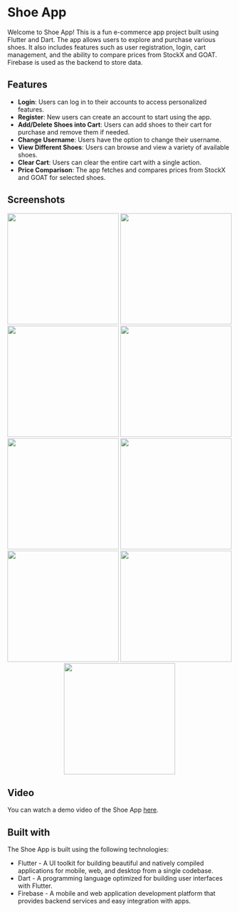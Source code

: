 # Shoe App

Welcome to Shoe App! This is a fun e-commerce app project built using Flutter and Dart. The app allows users to explore and purchase various shoes. It also includes features such as user registration, login, cart management, and the ability to compare prices from StockX and GOAT. Firebase is used as the backend to store data.

## Features

- **Login**: Users can log in to their accounts to access personalized features.
- **Register**: New users can create an account to start using the app.
- **Add/Delete Shoes into Cart**: Users can add shoes to their cart for purchase and remove them if needed.
- **Change Username**: Users have the option to change their username.
- **View Different Shoes**: Users can browse and view a variety of available shoes.
- **Clear Cart**: Users can clear the entire cart with a single action.
- **Price Comparison**: The app fetches and compares prices from StockX and GOAT for selected shoes.

## Screenshots

<p align="center">
  <img src="https://user-images.githubusercontent.com/47582804/152869573-8ca447b7-2b76-4f69-b894-7e8a67c6b090.png" width="250" >
  <img src="https://user-images.githubusercontent.com/47582804/152869575-6956c2bd-ecf7-4f5e-86ab-72ad8efecbf9.png" width="250" >
  <img src="https://user-images.githubusercontent.com/47582804/152869560-a248122e-adca-498a-8565-d47bfea3d2b5.png" width="250" >
  <img src="https://user-images.githubusercontent.com/47582804/152869563-9f5e3c86-ffc9-4ef3-a40d-ddf7749813ce.png" width="250" >
  <img src="https://user-images.githubusercontent.com/47582804/152869564-7baeec08-9eb9-4f21-84a4-d4f74cabc675.png" width="250" >
  <img src="https://user-images.githubusercontent.com/47582804/152872103-eb85b5aa-7bc9-4636-a0d2-87c43de3821b.png" width="250" >
  
  <img src="https://user-images.githubusercontent.com/47582804/152869569-adee220f-9717-4644-a1b0-54f7ad21e2fe.png" width="250" >
  <img src="https://user-images.githubusercontent.com/47582804/152869570-7db29d76-ada4-4e6f-90cd-28e14825e423.png" width="250" >
  <img src="https://user-images.githubusercontent.com/47582804/152869572-61b99be3-8fa5-4fc1-9b9e-8d99744c92e8.png" width="250" >
  
</p>

## Video

You can watch a demo video of the Shoe App [here](https://user-images.githubusercontent.com/47582804/152873033-9308e529-9197-4f15-aa74-7d4e8837d6ea.mp4).

## Built with

The Shoe App is built using the following technologies:

- Flutter - A UI toolkit for building beautiful and natively compiled applications for mobile, web, and desktop from a single codebase.
- Dart - A programming language optimized for building user interfaces with Flutter.
- Firebase - A mobile and web application development platform that provides backend services and easy integration with apps.

